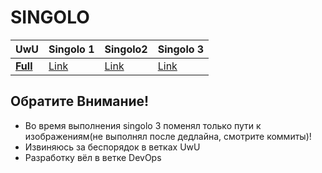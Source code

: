 # SINGOLO 

| UwU | Singolo 1 | Singolo2 | Singolo 3 |
| - | - | - | - |
| **[Full](https://ashVosem.github.io/singolo/singolo.html)** | [Link](https://ashVosem.github.io/singolo/singolo1.html) | [Link](https://ashVosem.github.io/singolo/singolo2.html) | [Link](https://ashVosem.github.io/singolo/singolo3.html) |


## Обратите Внимание!

* Во время выполнения singolo 3 поменял только пути к изображениям(не выполнял после дедлайна, смотрите коммиты)!
* Извиняюсь за беспорядок в ветках UwU 
* Разработку вёл в ветке DevOps
